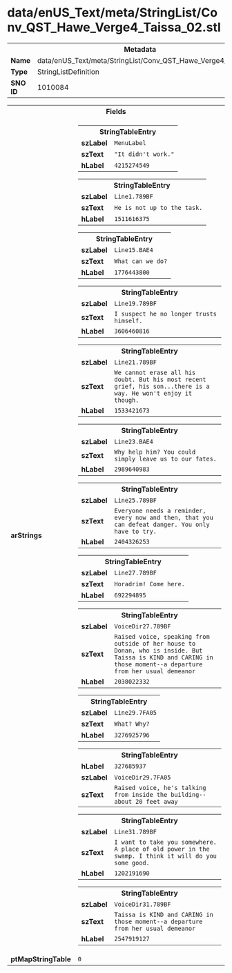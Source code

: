 <h1>data/enUS_Text/meta/StringList/Conv_QST_Hawe_Verge4_Taissa_02.stl</h1><table><tr><th colspan="100%">Metadata</th></tr><tr><td><b>Name</b></td><td>data/enUS_Text/meta/StringList/Conv_QST_Hawe_Verge4_Taissa_02.stl</td></tr><tr><td><b>Type</b></td><td>StringListDefinition</td></tr><tr><td><b>SNO ID</b></td><td>1010084</td></tr></table>

<table><tr><th colspan="100%">Fields</th></tr><tr><td><b>arStrings</b></td><td><table><tr><th colspan="100%">StringTableEntry</th></tr><tr><td><b>szLabel</b></td><td><code>MenuLabel</code></td></tr><tr><td><b>szText</b></td><td><code>"It didn't work."</code></td></tr><tr><td><b>hLabel</b></td><td><code>4215274549</code></td></tr></table>


<table><tr><th colspan="100%">StringTableEntry</th></tr><tr><td><b>szLabel</b></td><td><code>Line1.789BF</code></td></tr><tr><td><b>szText</b></td><td><code>He is not up to the task.</code></td></tr><tr><td><b>hLabel</b></td><td><code>1511616375</code></td></tr></table>


<table><tr><th colspan="100%">StringTableEntry</th></tr><tr><td><b>szLabel</b></td><td><code>Line15.BAE4</code></td></tr><tr><td><b>szText</b></td><td><code>What can we do?</code></td></tr><tr><td><b>hLabel</b></td><td><code>1776443800</code></td></tr></table>


<table><tr><th colspan="100%">StringTableEntry</th></tr><tr><td><b>szLabel</b></td><td><code>Line19.789BF</code></td></tr><tr><td><b>szText</b></td><td><code>I suspect he no longer trusts himself.</code></td></tr><tr><td><b>hLabel</b></td><td><code>3606460816</code></td></tr></table>


<table><tr><th colspan="100%">StringTableEntry</th></tr><tr><td><b>szLabel</b></td><td><code>Line21.789BF</code></td></tr><tr><td><b>szText</b></td><td><code>We cannot erase all his doubt. But his most recent grief, his son...there is a way. He won't enjoy it though.</code></td></tr><tr><td><b>hLabel</b></td><td><code>1533421673</code></td></tr></table>


<table><tr><th colspan="100%">StringTableEntry</th></tr><tr><td><b>szLabel</b></td><td><code>Line23.BAE4</code></td></tr><tr><td><b>szText</b></td><td><code>Why help him? You could simply leave us to our fates.</code></td></tr><tr><td><b>hLabel</b></td><td><code>2989640983</code></td></tr></table>


<table><tr><th colspan="100%">StringTableEntry</th></tr><tr><td><b>szLabel</b></td><td><code>Line25.789BF</code></td></tr><tr><td><b>szText</b></td><td><code>Everyone needs a reminder, every now and then, that you can defeat danger. You only have to try.</code></td></tr><tr><td><b>hLabel</b></td><td><code>2404326253</code></td></tr></table>


<table><tr><th colspan="100%">StringTableEntry</th></tr><tr><td><b>szLabel</b></td><td><code>Line27.789BF</code></td></tr><tr><td><b>szText</b></td><td><code>Horadrim! Come here.</code></td></tr><tr><td><b>hLabel</b></td><td><code>692294895</code></td></tr></table>


<table><tr><th colspan="100%">StringTableEntry</th></tr><tr><td><b>szLabel</b></td><td><code>VoiceDir27.789BF</code></td></tr><tr><td><b>szText</b></td><td><code>Raised voice, speaking from outside of her house to Donan, who is inside. But Taissa is KIND and CARING in those moment--a departure from her usual demeanor</code></td></tr><tr><td><b>hLabel</b></td><td><code>2038022332</code></td></tr></table>


<table><tr><th colspan="100%">StringTableEntry</th></tr><tr><td><b>szLabel</b></td><td><code>Line29.7FA05</code></td></tr><tr><td><b>szText</b></td><td><code>What? Why?</code></td></tr><tr><td><b>hLabel</b></td><td><code>3276925796</code></td></tr></table>


<table><tr><th colspan="100%">StringTableEntry</th></tr><tr><td><b>hLabel</b></td><td><code>327685937</code></td></tr><tr><td><b>szLabel</b></td><td><code>VoiceDir29.7FA05</code></td></tr><tr><td><b>szText</b></td><td><code>Raised voice, he's talking from inside the building--about 20 feet away</code></td></tr></table>


<table><tr><th colspan="100%">StringTableEntry</th></tr><tr><td><b>szLabel</b></td><td><code>Line31.789BF</code></td></tr><tr><td><b>szText</b></td><td><code>I want to take you somewhere. A place of old power in the swamp. I think it will do you some good.</code></td></tr><tr><td><b>hLabel</b></td><td><code>1202191690</code></td></tr></table>


<table><tr><th colspan="100%">StringTableEntry</th></tr><tr><td><b>szLabel</b></td><td><code>VoiceDir31.789BF</code></td></tr><tr><td><b>szText</b></td><td><code>Taissa is KIND and CARING in those moment--a departure from her usual demeanor</code></td></tr><tr><td><b>hLabel</b></td><td><code>2547919127</code></td></tr></table>


</td></tr><tr><td><b>ptMapStringTable</b></td><td><code>0</code></td></tr></table>

